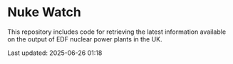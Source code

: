 # Nuke Watch

This repository includes code for retrieving the latest information available on the output of EDF nuclear power plants in the UK.

Last updated: 2025-06-26 01:18